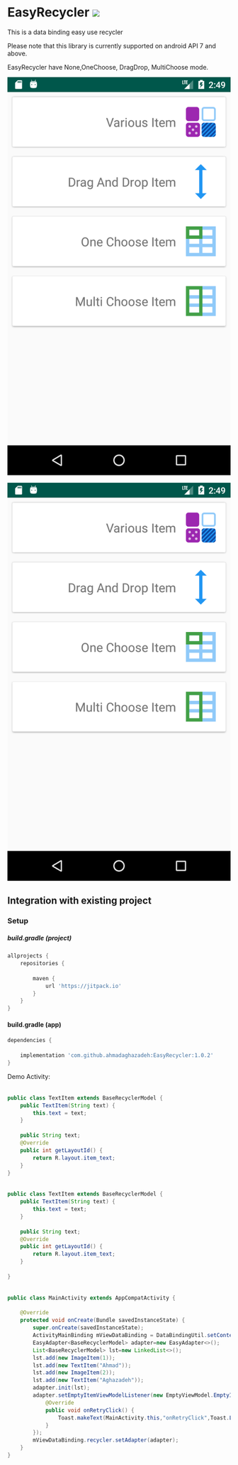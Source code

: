 # EasyRecycler [![](https://jitpack.io/v/ahmadaghazadeh/easyRecycler.svg)](https://jitpack.io/#ahmadaghazadeh/easyRecycler)

This is a data binding easy use recycler

Please note that this library is currently supported on android API 7 and above.

EasyRecycler have  None,OneChoose, DragDrop, MultiChoose mode.


[![Play Video](media/screenshot.png)](https://youtu.be/HREz61ww4hc)

<div align="center">
  <a href="https://youtu.be/HREz61ww4hc"><img src="media/screenshot.png" alt="Play Video"></a>
</div>

Integration with existing project
---

### Setup

##### build.gradle (project)
```groovy
allprojects {
    repositories {
       
        maven {
            url 'https://jitpack.io'
        }
    }
}
```

#### build.gradle (app)
```groovy
dependencies {
     
    implementation 'com.github.ahmadaghazadeh:EasyRecycler:1.0.2'
}
```
 
 
Demo Activity:

```java

public class TextItem extends BaseRecyclerModel {
    public TextItem(String text) {
        this.text = text;
    }

    public String text;
    @Override
    public int getLayoutId() {
        return R.layout.item_text;
    }
}

```

```java

public class TextItem extends BaseRecyclerModel {
    public TextItem(String text) {
        this.text = text;
    }

    public String text;
    @Override
    public int getLayoutId() {
        return R.layout.item_text;
    }

}

```

```java

public class MainActivity extends AppCompatActivity {

    @Override
    protected void onCreate(Bundle savedInstanceState) {
        super.onCreate(savedInstanceState);
        ActivityMainBinding mViewDataBinding = DataBindingUtil.setContentView(this, R.layout.activity_main);
        EasyAdapter<BaseRecyclerModel> adapter=new EasyAdapter<>();
        List<BaseRecyclerModel> lst=new LinkedList<>();
        lst.add(new ImageItem(1));
        lst.add(new TextItem("Ahmad"));
        lst.add(new ImageItem(2));
        lst.add(new TextItem("Aghazadeh"));
        adapter.init(lst);
        adapter.setEmptyItemViewModelListener(new EmptyViewModel.EmptyItemViewModelListener() {
            @Override
            public void onRetryClick() {
                Toast.makeText(MainActivity.this,"onRetryClick",Toast.LENGTH_LONG).show();
            }
        });
        mViewDataBinding.recycler.setAdapter(adapter);
    }
}

```
